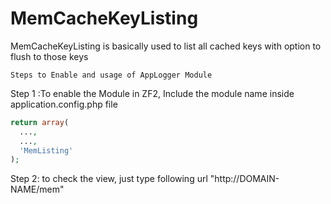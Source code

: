 # MemCacheKeyListing



MemCacheKeyListing is basically used to list all cached keys  with option to flush to those keys 

    Steps to Enable and usage of AppLogger Module

Step 1 :To enable the Module in ZF2, Include the module name inside application.config.php file
```php
return array(
  ...,
  ...,
  'MemListing'
);
```
Step 2: to check the view, just type following url "http://DOMAIN-NAME/mem"








